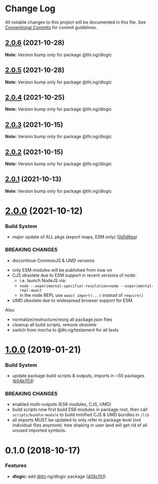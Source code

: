 # Change Log

All notable changes to this project will be documented in this file.
See [Conventional Commits](https://conventionalcommits.org) for commit guidelines.

## [2.0.6](https://github.com/thi-ng/umbrella/compare/@thi.ng/dlogic@2.0.5...@thi.ng/dlogic@2.0.6) (2021-10-28)

**Note:** Version bump only for package @thi.ng/dlogic





## [2.0.5](https://github.com/thi-ng/umbrella/compare/@thi.ng/dlogic@2.0.4...@thi.ng/dlogic@2.0.5) (2021-10-28)

**Note:** Version bump only for package @thi.ng/dlogic





## [2.0.4](https://github.com/thi-ng/umbrella/compare/@thi.ng/dlogic@2.0.3...@thi.ng/dlogic@2.0.4) (2021-10-25)

**Note:** Version bump only for package @thi.ng/dlogic





## [2.0.3](https://github.com/thi-ng/umbrella/compare/@thi.ng/dlogic@2.0.2...@thi.ng/dlogic@2.0.3) (2021-10-15)

**Note:** Version bump only for package @thi.ng/dlogic





## [2.0.2](https://github.com/thi-ng/umbrella/compare/@thi.ng/dlogic@2.0.1...@thi.ng/dlogic@2.0.2) (2021-10-15)

**Note:** Version bump only for package @thi.ng/dlogic





## [2.0.1](https://github.com/thi-ng/umbrella/compare/@thi.ng/dlogic@2.0.0...@thi.ng/dlogic@2.0.1) (2021-10-13)

**Note:** Version bump only for package @thi.ng/dlogic





# [2.0.0](https://github.com/thi-ng/umbrella/compare/@thi.ng/dlogic@1.0.49...@thi.ng/dlogic@2.0.0) (2021-10-12)


### Build System

* major update of ALL pkgs (export maps, ESM only) ([0d1d6ea](https://github.com/thi-ng/umbrella/commit/0d1d6ea9fab2a645d6c5f2bf2591459b939c09b6))


### BREAKING CHANGES

* discontinue CommonJS & UMD versions

- only ESM modules will be published from now on
- CJS obsolete due to ESM support in recent versions of node:
  - i.e. launch NodeJS via:
  - `node --experimental-specifier-resolution=node --experimental-repl-await`
  - in the node REPL use `await import(...)` instead of `require()`
- UMD obsolete due to widespread browser support for ESM

Also:
- normalize/restructure/reorg all package.json files
- cleanup all build scripts, remove obsolete
- switch from mocha to @thi.ng/testament for all tests






#  [1.0.0](https://github.com/thi-ng/umbrella/compare/@thi.ng/dlogic@0.1.2...@thi.ng/dlogic@1.0.0) (2019-01-21) 

###  Build System 

- update package build scripts & outputs, imports in ~50 packages ([b54b703](https://github.com/thi-ng/umbrella/commit/b54b703)) 

###  BREAKING CHANGES 

- enabled multi-outputs (ES6 modules, CJS, UMD) 
- build scripts now first build ES6 modules in package root, then call   `scripts/bundle-module` to build minified CJS & UMD bundles in `/lib` 
- all imports MUST be updated to only refer to package level   (not individual files anymore). tree shaking in user land will get rid of   all unused imported symbols. 

#  0.1.0 (2018-10-17) 

###  Features 

- **dlogic:** add [@thi](https://github.com/thi).ng/dlogic package ([405cf51](https://github.com/thi-ng/umbrella/commit/405cf51))
